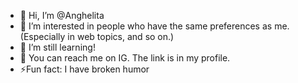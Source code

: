 - 👋 Hi, I’m @Anghelita
- 👀 I’m interested in people who have the same preferences as me. (Especially in web topics, and so on.)
- 🌱 I’m still learning!
- 🤝 You can reach me on IG. The link is in my profile.
- ⚡Fun fact: I have broken humor

<!---
banayoangelb/banayoangelb is a ✨ special ✨ repository because its `README.md` (this file) appears on your GitHub profile.
You can click the Preview link to take a look at your changes.
--->
